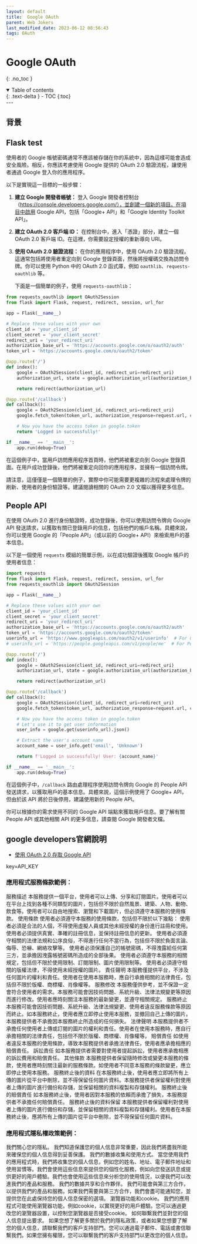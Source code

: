 ```yaml
---
layout: default
title:  Google OAuth
parent: Web Jokers
last_modified_date: 2023-06-12 08:56:43
tags: OAuth
---
```


# Google OAuth
{: .no_toc }

<details open markdown="block">
  <summary>
    Table of contents
  </summary>
  {: .text-delta }
- TOC
{:toc}
</details>
---

## 背景

## Flask test

使用者的 Google 帳號密碼通常不應該被存儲在你的系統中，因為這樣可能會造成安全風險。相反，你應該考慮使用 Google 提供的 OAuth 2.0 驗證流程，讓使用者通過 Google 登入你的應用程序。

以下是實現這一目標的一般步驟：

1. **建立 Google 開發者帳號：** 登入 Google 開發者控制台（https://console.developers.google.com/），並創建一個新的項目。在項目中啟用 Google API，包括「Google+ API」和「Google Identity Toolkit API」。

2. **建立 OAuth 2.0 客戶端 ID：** 在控制台中，進入「憑證」部分，建立一個 OAuth 2.0 客戶端 ID。在這裡，你需要設定授權的重新導向 URI。

3. **使用 OAuth 2.0 驗證流程：** 在你的應用程序中，使用 OAuth 2.0 驗證流程。這通常包括將使用者重定向到 Google 登錄頁面，然後將授權碼交換為訪問令牌。你可以使用 Python 中的 OAuth 2.0 函式庫，例如 `oauthlib`、`requests-oauthlib` 等。

   下面是一個簡單的例子，使用 `requests-oauthlib`：

```python
from requests_oauthlib import OAuth2Session
from flask import Flask, request, redirect, session, url_for

app = Flask(__name__)

# Replace these values with your own
client_id = 'your_client_id'
client_secret = 'your_client_secret'
redirect_uri = 'your_redirect_uri'
authorization_base_url = 'https://accounts.google.com/o/oauth2/auth'
token_url = 'https://accounts.google.com/o/oauth2/token'

@app.route('/')
def index():
    google = OAuth2Session(client_id, redirect_uri=redirect_uri)
    authorization_url, state = google.authorization_url(authorization_base_url, access_type="offline", prompt="select_account")

    return redirect(authorization_url)

@app.route('/callback')
def callback():
    google = OAuth2Session(client_id, redirect_uri=redirect_uri)
    google.fetch_token(token_url, authorization_response=request.url, client_secret=client_secret)

    # Now you have the access token in google.token
    return 'Logged in successfully!'

if __name__ == '__main__':
    app.run(debug=True)
```

   在這個例子中，當用戶訪問應用程序首頁時，他們將被重定向到 Google 登錄頁面。在用戶成功登錄後，他們將被重定向回你的應用程序，並擁有一個訪問令牌。

請注意，這僅僅是一個簡單的例子，實際中你可能需要更複雜的流程來處理令牌的刷新、使用者的身份驗證等。建議閱讀相關的 OAuth 2.0 文檔以獲得更多信息。

## People API

在使用 OAuth 2.0 進行身份驗證時，成功登錄後，你可以使用訪問令牌向 Google API 發送請求，以獲取有關已登錄用戶的信息，包括他們的帳戶名稱。具體來說，你可以使用 Google 的「People API」（或以前的 Google+ API）來檢索用戶的基本信息。

以下是一個使用 `requests` 模組的簡單示例，以在成功驗證後獲取 Google 帳戶的使用者信息：

```python
import requests
from flask import Flask, request, redirect, session, url_for
from requests_oauthlib import OAuth2Session

app = Flask(__name__)

# Replace these values with your own
client_id = 'your_client_id'
client_secret = 'your_client_secret'
redirect_uri = 'your_redirect_uri'
authorization_base_url = 'https://accounts.google.com/o/oauth2/auth'
token_url = 'https://accounts.google.com/o/oauth2/token'
userinfo_url = 'https://www.googleapis.com/oauth2/v1/userinfo'  # For Google+ API
# userinfo_url = 'https://people.googleapis.com/v1/people/me'  # For People API

@app.route('/')
def index():
    google = OAuth2Session(client_id, redirect_uri=redirect_uri)
    authorization_url, state = google.authorization_url(authorization_base_url, access_type="offline", prompt="select_account")

    return redirect(authorization_url)

@app.route('/callback')
def callback():
    google = OAuth2Session(client_id, redirect_uri=redirect_uri)
    google.fetch_token(token_url, authorization_response=request.url, client_secret=client_secret)

    # Now you have the access token in google.token
    # Let's use it to get user information
    user_info = google.get(userinfo_url).json()

    # Extract the user's account name
    account_name = user_info.get('email', 'Unknown')

    return f'Logged in successfully! User: {account_name}'

if __name__ == '__main__':
    app.run(debug=True)
```

在這個例子中，`/callback` 路由處理程序使用訪問令牌向 Google 的 People API 發送請求，以獲取用戶的基本信息。具體來說，這個示例使用了 Google+ API，但由於該 API 將於日後停用，建議使用新的 People API。

你可以根據你的需求使用不同的 Google API 端點來獲取用戶信息。要了解有關 People API 或其他相關 API 的更多信息，請查閱 Google 開發者文檔。

## google developers官網說明

- [使用 OAuth 2.0 存取 Google API ](https://developers.google.com/identity/protocols/oauth2?hl=zh-tw)

key=API_KEY


### 應用程式服務條款範例：

服務描述
本服務提供一個平台，使用者可以上傳、分享和訂閱圖片。使用者可以在平台上找到各種不同類型的圖片，包括但不限於自然風景、建築、人物、動物、飲食等。使用者可以自由地搜索、瀏覽和下載圖片，但必須遵守本服務的使用條款。
使用條款
使用者必須遵守本服務的使用條款，包括但不限於以下幾點：
使用者必須是合法的人個，不得使用虛擬人員或其他未經授權的身份進行註冊和使用。
使用者必須提供真實、準確的註冊信息，並保持註冊信息的更新。
使用者必須遵守相關的法律法規和公序良俗，不得進行任何不當行為，包括但不限於負面言論、侮辱、恐嚇、網絡攻擊等。
使用者必須保護自己的帳號密碼，不得洩露給任何第三方，並承擔因洩露帳號密碼所造成的全部後果。
使用者必須遵守本服務的相關規定，包括但不限於使用限制、訂閱限制、圖片使用限制等。
使用者必須遵守相關的版權法律，不得使用未經授權的圖片。
責任聲明
本服務僅提供平台，不涉及任何圖片的權利和責任。使用者在使用本服務時，應自行承擔相關的法律責任，包括但不限於版權、商標權、肖像權等。
服務修改
本服務僅供參考，並不保證一定會符合使用者的需求。本服務可能會因技術問題、系統升級、法律法規變更等原因而進行修改。使用者應時刻關注本服務的最新變更，並遵守相關規定。
服務終止
本服務可能會因技術問題、系統升級、法律法規變更、使用者違反服務條款等原因而終止。如本服務終止，使用者應立即停止使用本服務，並撤回自己上傳的圖片。本服務提供者不承擔因本服務終止所造成的任何損失。
法律聲明
本服務提供者不承擔任何使用者上傳或訂閱的圖片的權利和責任。使用者在使用本服務時，應自行承擔相關的法律責任，包括但不限於版權、商標權、肖像權等。
賠償責任
如使用者違反本服務的使用條款，導致本服務提供者承擔法律責任，使用者應承擔相應的賠償責任。
訴訟責任
如本服務提供者需要對使用者提起訴訟，使用者應承擔相應的訴訟費用和賠償責任。
其他條款
本服務提供者保留隨時修改或變更本服務的條款，使用者應時刻關注最新的服務條款。如使用者不同意本服務的條款變更，應立即停止使用本服務。
服務終止後的資料
在本服務終止後，使用者應立即將所有上傳的圖片從平台中刪除，並不得保留任何圖片資料。本服務提供者保留權利對使用者上傳的圖片進行備份和存儲，並保留相關的資料複製和存儲權利。
服務終止後的賠償責任
如本服務終止後，使用者因對本服務的依賴而承擔了損失，本服務提供者不承擔任何賠償責任。
服務終止後的資料保留
本服務提供者保留權利對使用者上傳的圖片進行備份和存儲，並保留相關的資料複製和存儲權利。使用者在本服務終止後，應將所有上傳的圖片從平台中刪除，並不得保留任何圖片資料。


### 應用程式隱私權政策範例：

我們關心您的隱私。
我們知道保護您的個人信息非常重要，因此我們將盡我所能來確保您的個人信息得到妥善保護。
我們的數據收集和使用方式。
當您使用我們的應用程式時，我們將收集您的個人信息，例如您的姓名、地址、電子郵件地址和使用習慣等。我們會使用這些信息來提供您的個性化服務，例如向您發送訊息或提供更好的用戶體驗。我們也會使用這些信息來分析您的使用情況，以便我們可以改進我們的產品和服務。
我們的數據共享和合作夥伴。
我們可能會與第三方合作，以提供我們的產品和服務。如果我們需要與第三方合作，我們會盡可能通知您，並提供您在此處保持您的個人信息保密的選項。
瀏覽器功能和cookie。
我們的應用程式可能使用瀏覽器功能，例如cookie，以實現更好的用戶體驗。您可以通過更改您的瀏覽器設置，以控制您瀏覽器是否接受cookie。
如何聯繫我們並對您的個人信息提出要求。
如果您想了解更多關於我們的隱私政策，或者如果您想要了解您的個人信息，請聯繫我們的客戶支持部門。您可以通過電子郵件、電話或書信聯繫我們。如果您擁有權限，您可以聯繫我們的客戶支持部門以更改您的個人信息。

